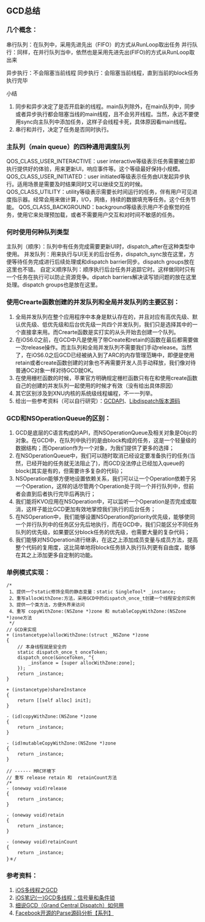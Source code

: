 
## GCD总结


### 几个概念：
 串行队列：在队列中，采用先进先出（FIFO）的方式从RunLoop取出任务
 并行队行：同样，在并行队列当中，依然也是采用先进先出(FIFO)的方式从RunLoop取出来
 
 异步执行：不会阻塞当前线程
 同步执行：会阻塞当前线程，直到当前的block任务执行完毕
 
 小结
 
 1. 同步和异步决定了是否开启新的线程。main队列除外，在main队列中，同步或者异步执行都会阻塞当线的main线程，且不会另开线程。当然，永远不要使用sync向主队列中添加任务，这样子会线程卡死，具体原因看main线程。
 2. 串行和并行，决定了任务是否同时执行。
 
 [](gcd_image.png)
 
### 主队列（main queue）的四种通用调度队列
 QOS_CLASS_USER_INTERACTIVE：user interactive等级表示任务需要被立即执行提供好的体验，用来更新UI，响应事件等。这个等级最好保持小规模。
 QOS_CLASS_USER_INITIATED：user initiated等级表示任务由UI发起异步执行。适用场景是需要及时结果同时又可以继续交互的时候。
 QOS_CLASS_UTILITY：utility等级表示需要长时间运行的任务，伴有用户可见进度指示器。经常会用来做计算，I/O，网络，持续的数据填充等任务。这个任务节能。
 QOS_CLASS_BACKGROUND：background等级表示用户不会察觉的任务，使用它来处理预加载，或者不需要用户交互和对时间不敏感的任务。

### 何时使用何种队列类型
 主队列（顺序）：队列中有任务完成需要更新UI时，dispatch_after在这种类型中使用。
 并发队列：用来执行与UI无关的后台任务，dispatch_sync放在这里，方便等待任务完成进行后续处理或和dispatch barrier同步。dispatch groups放在这里也不错。
 自定义顺序队列：顺序执行后台任务并追踪它时。这样做同时只有一个任务在执行可以防止资源竞争。dipatch barriers解决读写锁问题的放在这里处理。dispatch groups也是放在这里。
 
 
### 使用Crearte函数创建的并发队列和全局并发队列的主要区别：
 
 1. 全局并发队列在整个应用程序中本身是默认存在的，并且对应有高优先级、默认优先级、低优先级和后台优先级一共四个并发队列，我们只是选择其中的一个直接拿来用。而Crearte函数是实打实的从头开始去创建一个队列。
 2. 在iOS6.0之前，在GCD中凡是使用了带Create和retain的函数在最后都需要做一次release操作。而主队列和全局并发队列不需要我们手动release。当然了，在iOS6.0之后GCD已经被纳入到了ARC的内存管理范畴中，即便是使用retain或者create函数创建的对象也不再需要开发人员手动释放，我们像对待普通OC对象一样对待GCD就OK。
 3. 在使用栅栏函数的时候，苹果官方明确规定栅栏函数只有在和使用create函数自己的创建的并发队列一起使用的时候才有效（没有给出具体原因）
 4. 其它区别涉及到XNU内核的系统级线程编程，不一一列举。
 5. 给出一些参考资料（可以自行研究）：[GCDAPI](https://developer.apple.com/library/ios/documentation/Performance/Reference/GCD_libdispatch_Ref/index.html#//apple_ref/c/func/dispatch_queue_create)、[Libdispatch版本源码](http://www.opensource.apple.com/source/libdispatch/libdispatch-187.5/)
 
### GCD和NSOperationQueue的区别：
 
 1. GCD是底层的C语言构成的API，而NSOperationQueue及相关对象是Objc的对象。在GCD中，在队列中执行的是由block构成的任务，这是一个轻量级的数据结构；而Operation作为一个对象，为我们提供了更多的选择；
 2. 在NSOperationQueue中，我们可以随时取消已经设定要准备执行的任务(当然，已经开始的任务就无法阻止了)，而GCD没法停止已经加入queue的block(其实是有的，但需要许多复杂的代码)；
 3. NSOperation能够方便地设置依赖关系，我们可以让一个Operation依赖于另一个Operation，这样的话尽管两个Operation处于同一个并行队列中，但前者会直到后者执行完毕后再执行；
 4. 我们能将KVO应用在NSOperation中，可以监听一个Operation是否完成或取消，这样子能比GCD更加有效地掌控我们执行的后台任务；
 5. 在NSOperation中，我们能够设置NSOperation的priority优先级，能够使同一个并行队列中的任务区分先后地执行，而在GCD中，我们只能区分不同任务队列的优先级，如果要区分block任务的优先级，也需要大量的复杂代码；
 6. 我们能够对NSOperation进行继承，在这之上添加成员变量与成员方法，提高整个代码的复用度，这比简单地将block任务排入执行队列更有自由度，能够在其之上添加更多自定制的功能。
 
### 单例模式实现：


```
/*
 1、提供一个static修饰全局的静态变量：static SingleTool* _instance;
 2、重写allocWithZone:方法，采用GCD中的dispatch_once_t创建一个线程安全的实例
 3、提供一个类方法，方便外界来访问
 4、重写 copyWithZone:(NSZone *)zone 和 mutableCopyWithZone:(NSZone *)zone方法
 */
// GCD来实现
+ (instancetype)allocWithZone:(struct _NSZone *)zone
{
    // 本身线程就是安全的
    static dispatch_once_t onceToken;
    dispatch_once(&onceToken, ^{
        _instance = [super allocWithZone:zone];
    });
    return _instance;
}

+ (instancetype)shareInstance
{
    return [[self alloc] init];
}

- (id)copyWithZone:(NSZone *)zone
{
    return _instance;
}

- (id)mutableCopyWithZone:(NSZone *)zone
{
    return _instance;
}

// ------ MRC环境下
// 重写 release retain 和  retainCount方法
/*
- (oneway void)release
{
    return _instance;
}

- (oneway void)retain
{
    return _instance;
}

- (oneway void)retainCount
{
    return _instance;
}＊/
```
 
### 参考资料：
 
1. [iOS多线程之GCD](http://www.jianshu.com/p/456672967e75)
2. [iOS笔记(一)GCD多线程：信号量和条件锁](https://my.oschina.net/u/2436242/blog/518318)
3. [细说GCD（Grand Central Dispatch）如何用](http://www.jianshu.com/p/fbe6a654604c)
4. [Facebook开源的Parse源码分析【系列】](https://github.com/ChenYilong/ParseSourceCodeStudy)




